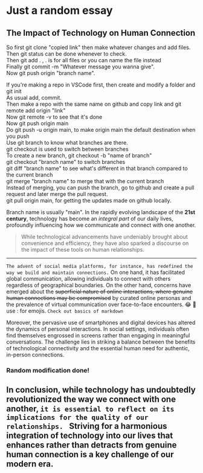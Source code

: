 # Just a random essay

## The Impact of Technology on Human Connection


So first git clone "copied link" then make whatever changes and add files. <br>
Then git status can be done whenever to check. <br>
Then git add . , . is for all files or you can name the file instead <br>
Finally git commit -m "Whatever message you wanna give". <br>
Now git push origin "branch name". <br>

If you're making a repo in VSCode first, then create and modify a folder and git init  <br>
As usual add, commit. <br>
Then make a repo with the same name on github and copy link and git remote add origin "link" <br>
Now git remote -v to see that it's done <br>
Now git push origin main  <br>
Do git push -u origin main, to make origin main the default destination when you push  <br>
Use git branch to know what branches are there. <br>
git checkout is used to switch between branches <br>
To create a new branch, git checkout -b "name of branch"  <br>
git checkout "branch name" to switch branches <br>
git diff "branch name" to see what's different in that branch compared to the current branch <br>
git merge "branch name" to merge that with the current branch  <br>
Instead of merging, you can push the branch, go to github and create a pull request and later merge the pull request. <br>
git pull origin main, for getting the updates made on github locally. <br>



Branch name is usually "main".
In the rapidly evolving landscape of the **21st century**, technology has become an *integral part* of our daily lives, profoundly influencing how we communicate and connect with one another. 
> While technological advancements have undeniably brought about convenience and efficiency, they have also sparked a discourse on the impact of these tools on human relationships.
---
`The advent of social media platforms, for instance, has redefined the way we build and maintain connections.`
On one hand, it has facilitated global communication, allowing individuals to connect with others regardless of geographical boundaries. 
On the other hand, concerns have emerged about the ~~superficial nature of online interactions, where genuine human connections may be compromised~~ by curated online personas and the prevalence of virtual communication over face-to-face encounters. 😂 🎂 use : for emojis. `Check out basics of markdown`

Moreover, the pervasive use of smartphones and digital devices has altered the dynamics of personal interactions. 
In social settings, individuals often find themselves engrossed in screens rather than engaging in meaningful conversations. 
The challenge lies in striking a balance between the benefits of technological connectivity and the essential human need for authentic, in-person connections.

### Random modification done!

In conclusion, while technology has undoubtedly revolutionized the way we connect with one another, 
`it is essential to reflect on its implications for the quality of our relationships. `
Striving for a harmonious integration of technology into our lives that enhances rather than detracts from genuine human connection is a key challenge of our modern era.
---





